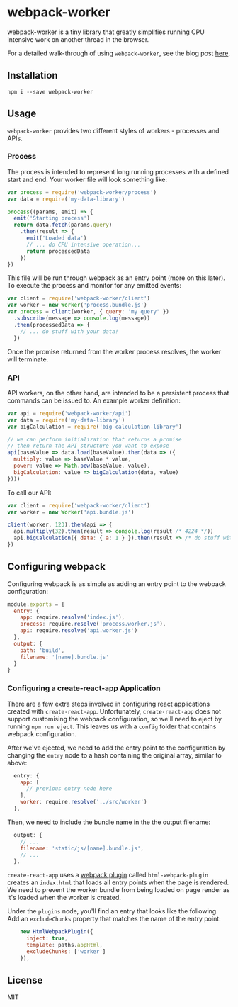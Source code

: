 # webpack-worker

webpack-worker is a tiny library that greatly simplifies running CPU intensive 
work on another thread in the browser.

For a detailed walk-through of using `webpack-worker`, see the blog post [here]().

## Installation

    npm i --save webpack-worker

## Usage

`webpack-worker` provides two different styles of workers - processes and APIs.

### Process

The process is intended to represent long running processes with a defined 
start and end. Your worker file will look something like:

```Javascript
var process = require('webpack-worker/process')
var data = require('my-data-library')

process((params, emit) => {
  emit('Starting process')
  return data.fetch(params.query)
    .then(result => {
      emit('Loaded data')
      // ... do CPU intensive operation...
      return processedData
    })
})

```

This file will be run through webpack as an entry point (more on this later).
To execute the process and monitor for any emitted events:

```Javascript
var client = require('webpack-worker/client')
var worker = new Worker('process.bundle.js')
var process = client(worker, { query: 'my query' })
  .subscribe(message => console.log(message))
  .then(processedData => {
    // ... do stuff with your data!
  })
```

Once the promise returned from the worker process resolves, the worker will terminate.

### API

API workers, on the other hand, are intended to be a persistent process that
commands can be issued to. An example worker definition:

```Javascript
var api = require('webpack-worker/api')
var data = require('my-data-library')
var bigCalculation = require('big-calculation-library')

// we can perform initialization that returns a promise
// then return the API structure you want to expose
api(baseValue => data.load(baseValue).then(data => ({
  multiply: value => baseValue * value,
  power: value => Math.pow(baseValue, value),
  bigCalculation: value => bigCalculation(data, value)
})))
```

To call our API:

```Javascript
var client = require('webpack-worker/client')
var worker = new Worker('api.bundle.js')

client(worker, 123).then(api => {
  api.multiply(32).then(result => console.log(result /* 4224 */))
  api.bigCalculation({ data: { a: 1 } }).then(result => /* do stuff with result */)
})
```

## Configuring webpack

Configuring webpack is as simple as adding an entry point to the webpack configuration:

```Javascript
module.exports = {
  entry: {
    app: require.resolve('index.js'),
    process: require.resolve('process.worker.js'),
    api: require.resolve('api.worker.js')
  },
  output: {
    path: 'build',
    filename: '[name].bundle.js'
  }
}
```

### Configuring a create-react-app Application

There are a few extra steps involved in configuring react applications created with `create-react-app`. Unfortunately, `create-react-app` does not support customising the webpack configuration, so we'll need to eject by running `npm run eject`. This leaves us with a `config` folder that contains webpack configuration.

After we've ejected, we need to add the entry point to the configuration by changing the `entry` node to a hash containing the original array, similar to above:

```Javascript
  entry: {
    app: [
      // previous entry node here
    ],
    worker: require.resolve('../src/worker')
  },
```

Then, we need to include the bundle name in the the output filename:

```Javascript
  output: {
    // ...
    filename: 'static/js/[name].bundle.js',
    // ...
  },
```

`create-react-app` uses a [webpack plugin](https://github.com/jantimon/html-webpack-plugin) called `html-webpack-plugin` creates an `index.html` that loads all entry points when the page is rendered. We need to prevent the worker bundle from being loaded on page render as it's loaded when the worker is created.

Under the `plugins` node, you'll find an entry that looks like the following. Add an `excludeChunks` property that matches the name of the entry point:

```Javascript
    new HtmlWebpackPlugin({
      inject: true,
      template: paths.appHtml,
      excludeChunks: ['worker']
    }),
```

## License

MIT